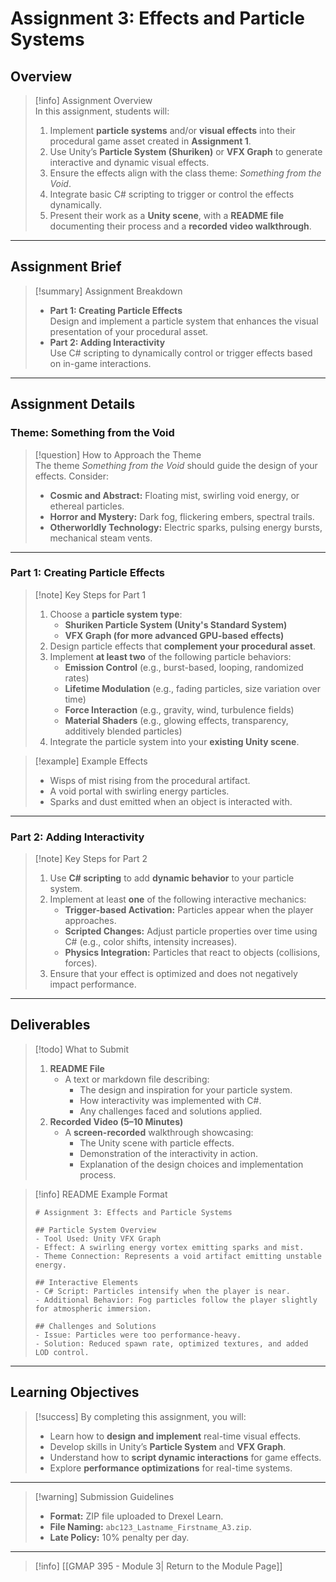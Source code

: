 # Assignment 3: Effects and Particle Systems

## Overview

> [!info] Assignment Overview  
> In this assignment, students will:
> 
> 1. Implement **particle systems** and/or **visual effects** into their procedural game asset created in **Assignment 1**.
> 2. Use Unity’s **Particle System (Shuriken)** or **VFX Graph** to generate interactive and dynamic visual effects.
> 3. Ensure the effects align with the class theme: _Something from the Void_.
> 4. Integrate basic C# scripting to trigger or control the effects dynamically.
> 5. Present their work as a **Unity scene**, with a **README file** documenting their process and a **recorded video walkthrough**.

---

## Assignment Brief

> [!summary] Assignment Breakdown
> 
> - **Part 1: Creating Particle Effects**  
>     Design and implement a particle system that enhances the visual presentation of your procedural asset.
> - **Part 2: Adding Interactivity**  
>     Use C# scripting to dynamically control or trigger effects based on in-game interactions.

---

## Assignment Details

### Theme: Something from the Void

> [!question] How to Approach the Theme  
> The theme _Something from the Void_ should guide the design of your effects. Consider:
> 
> - **Cosmic and Abstract:** Floating mist, swirling void energy, or ethereal particles.
> - **Horror and Mystery:** Dark fog, flickering embers, spectral trails.
> - **Otherworldly Technology:** Electric sparks, pulsing energy bursts, mechanical steam vents.

---

### Part 1: Creating Particle Effects

> [!note] Key Steps for Part 1
> 
> 1. Choose a **particle system type**:
>     - **Shuriken Particle System (Unity's Standard System)**
>     - **VFX Graph (for more advanced GPU-based effects)**
> 2. Design particle effects that **complement your procedural asset**.
> 3. Implement **at least two** of the following particle behaviors:
>     - **Emission Control** (e.g., burst-based, looping, randomized rates)
>     - **Lifetime Modulation** (e.g., fading particles, size variation over time)
>     - **Force Interaction** (e.g., gravity, wind, turbulence fields)
>     - **Material Shaders** (e.g., glowing effects, transparency, additively blended particles)
> 4. Integrate the particle system into your **existing Unity scene**.

> [!example] Example Effects
> 
> - Wisps of mist rising from the procedural artifact.
> - A void portal with swirling energy particles.
> - Sparks and dust emitted when an object is interacted with.

---

### Part 2: Adding Interactivity

> [!note] Key Steps for Part 2
> 
> 1. Use **C# scripting** to add **dynamic behavior** to your particle system.
> 2. Implement at least **one** of the following interactive mechanics:
>     - **Trigger-based Activation:** Particles appear when the player approaches.
>     - **Scripted Changes:** Adjust particle properties over time using C# (e.g., color shifts, intensity increases).
>     - **Physics Integration:** Particles that react to objects (collisions, forces).
> 3. Ensure that your effect is optimized and does not negatively impact performance.

---

## Deliverables

> [!todo] What to Submit
> 
> 1. **README File**
>     - A text or markdown file describing:
>         - The design and inspiration for your particle system.
>         - How interactivity was implemented with C#.
>         - Any challenges faced and solutions applied.
> 2. **Recorded Video (5–10 Minutes)**
>     - A **screen-recorded** walkthrough showcasing:
>         - The Unity scene with particle effects.
>         - Demonstration of the interactivity in action.
>         - Explanation of the design choices and implementation process.

> [!info] README Example Format
> 
> ```
> # Assignment 3: Effects and Particle Systems
> 
> ## Particle System Overview
> - Tool Used: Unity VFX Graph  
> - Effect: A swirling energy vortex emitting sparks and mist.  
> - Theme Connection: Represents a void artifact emitting unstable energy.
> 
> ## Interactive Elements
> - C# Script: Particles intensify when the player is near.  
> - Additional Behavior: Fog particles follow the player slightly for atmospheric immersion.
> 
> ## Challenges and Solutions
> - Issue: Particles were too performance-heavy.
> - Solution: Reduced spawn rate, optimized textures, and added LOD control.
> ```

---

## Learning Objectives

> [!success] By completing this assignment, you will:
> 
> - Learn how to **design and implement** real-time visual effects.
> - Develop skills in Unity’s **Particle System** and **VFX Graph**.
> - Understand how to **script dynamic interactions** for game effects.
> - Explore **performance optimizations** for real-time systems.

---

> [!warning] Submission Guidelines
> 
> - **Format:** ZIP file uploaded to Drexel Learn.
> - **File Naming:** `abc123_Lastname_Firstname_A3.zip`.
> - **Late Policy:** 10% penalty per day.

---

> [!info] [[GMAP 395 - Module 3| Return to the Module Page]]